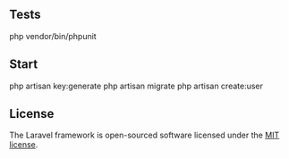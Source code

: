 ## Tests
php vendor/bin/phpunit

## Start
php artisan key:generate
php artisan migrate
php artisan create:user

## License
The Laravel framework is open-sourced software licensed under the [MIT license](http://opensource.org/licenses/MIT).
